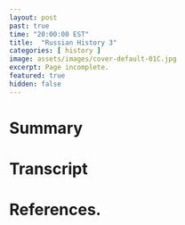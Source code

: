```yaml
---
layout: post
past: true
time: "20:00:00 EST"
title:  "Russian History 3"
categories: [ history ]
image: assets/images/cover-default-01C.jpg
excerpt: Page incomplete.
featured: true
hidden: false
---
```


<!-- # Title brainstorm

 -->

<!-- # Exerpt

-->

# Summary

# Transcript

# References.
